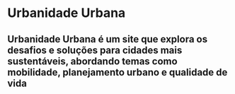# Urbanidade Urbana

## Urbanidade Urbana é um site que explora os desafios e soluções para cidades mais sustentáveis, abordando temas como mobilidade, planejamento urbano e qualidade de vida
